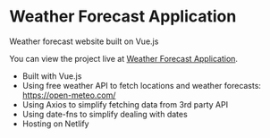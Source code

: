 # Weather Forecast Application

Weather forecast website built on Vue.js

You can view the project live at [Weather Forecast Application](https://sle-weather.netlify.app/).

- Built with Vue.js
- Using free weather API to fetch locations and weather forecasts: https://open-meteo.com/
- Using Axios to simplify fetching data from 3rd party API
- Using date-fns to simplify dealing with dates
- Hosting on Netlify
